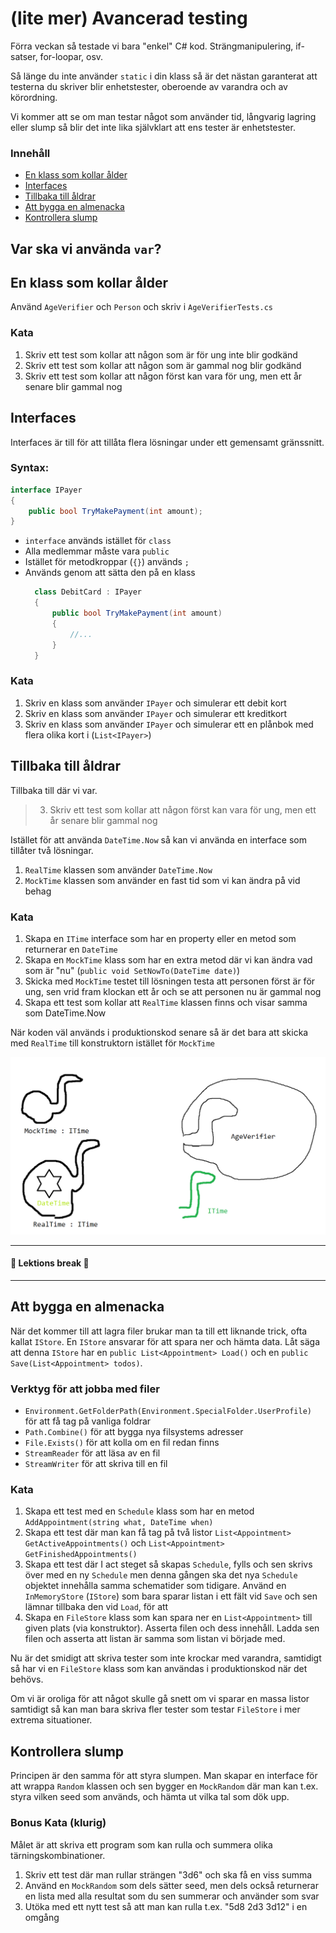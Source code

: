 ﻿# (lite mer) Avancerad testing

Förra veckan så testade vi bara "enkel" C# kod.
Strängmanipulering, if-satser, for-loopar, osv.

Så länge du inte använder `static` i din klass
så är det nästan garanterat att testerna du skriver
blir enhetstester, oberoende av varandra och av körordning.

Vi kommer att se om man testar något som använder
tid, långvarig lagring eller slump så blir det
inte lika självklart att ens tester är enhetstester.

### Innehåll
- [En klass som kollar ålder](#en-klass-som-kollar-alder)
- [Interfaces](#interfaces)
- [Tillbaka till åldrar](#tillbaka-till-aldrar)
- [Att bygga en almenacka](#att-bygga-en-almenacka)
- [Kontrollera slump](#kontrollera-slump)

## Var ska vi använda `var`?

## En klass som kollar ålder
Använd `AgeVerifier` och `Person` och skriv i `AgeVerifierTests.cs`
### Kata
1. Skriv ett test som kollar att någon 
    som är för ung inte blir godkänd
2. Skriv ett test som kollar att någon 
    som är gammal nog blir godkänd
3. Skriv ett test som kollar att någon
    först kan vara för ung, men ett år senare
    blir gammal nog

## Interfaces
Interfaces är till för att tillåta flera
lösningar under ett gemensamt gränssnitt.

### Syntax:
```csharp
interface IPayer
{
    public bool TryMakePayment(int amount);
}
```
* `interface` används istället för `class`
* Alla medlemmar måste vara `public`
* Istället för metodkroppar (`{}`) används `;`
* Används genom att sätta den på en klass
  ```csharp
    class DebitCard : IPayer
    {
        public bool TryMakePayment(int amount)
        {
            //...
        }
    }
  ```

### Kata

1. Skriv en klass som använder `IPayer` och simulerar
    ett debit kort
2. Skriv en klass som använder `IPayer` och simulerar
    ett kreditkort
2. Skriv en klass som använder `IPayer` och simulerar
    ett en plånbok med flera olika kort i (`List<IPayer>`)

## Tillbaka till åldrar

Tillbaka till där vi var.

> 3. Skriv ett test som kollar att någon
    först kan vara för ung, men ett år senare
    blir gammal nog

Istället för att använda `DateTime.Now` så kan
vi använda en interface som tillåter två lösningar.

1. `RealTime` klassen som använder `DateTime.Now`
2. `MockTime` klassen som använder en fast tid
    som vi kan ändra på vid behag

### Kata
1. Skapa en `ITime` interface som har en property
    eller en metod som returnerar en `DateTime`
2. Skapa en `MockTime` klass som har en extra
   metod där vi kan ändra vad som är "nu" (`public void SetNowTo(DateTime date)`)
3. Skicka med `MockTime` testet till lösningen
    testa att personen först är för ung, sen vrid
    fram klockan ett år och se att personen nu
    är gammal nog
4. Skapa ett test som kollar att `RealTime`
    klassen finns och visar samma som DateTime.Now

När koden väl används i produktionskod senare
så är det bara att skicka med `RealTime`
till konstruktorn istället för `MockTime`

![Skärmbild 2021 09 21 165712](img/bild1.png)

---
#### 🍔 Lektions break 🍔
---

## Att bygga en almenacka

När det kommer till att lagra filer brukar
man ta till ett liknande trick, ofta kallat
`IStore`. En `IStore` ansvarar för att spara
ner och hämta data. Låt säga att denna `IStore`
har en `public List<Appointment> Load()` och en
`public Save(List<Appointment> todos)`.

### Verktyg för att jobba med filer
- `Environment.GetFolderPath(Environment.SpecialFolder.UserProfile)` för att få tag på vanliga foldrar
- `Path.Combine()` för att bygga nya filsystems adresser
- `File.Exists()` för att kolla om en fil redan finns
- `StreamReader` för att läsa av en fil
- `StreamWriter` för att skriva till en fil

### Kata
1. Skapa ett test med en `Schedule` klass som har
    en metod `AddAppointment(string what, DateTime when)`
2. Skapa ett test där man kan få tag på två listor
    `List<Appointment> GetActiveAppointments()` och
    `List<Appointment> GetFinishedAppointments()`
3. Skapa ett test där I act steget så skapas `Schedule`, 
    fylls och sen skrivs över med en ny
    `Schedule` men denna gången ska det nya `Schedule` 
    objektet innehålla samma schematider som tidigare.
    Använd en `InMemoryStore` (`IStore`) 
    som bara sparar listan i ett fält vid `Save` och sen lämnar
    tillbaka den vid `Load`, för att 
3. Skapa en `FileStore` klass som kan spara ner
    en `List<Appointment>` till given plats (via konstruktor).
    Asserta filen och dess innehåll. Ladda sen filen
    och asserta att listan är samma som listan vi
    började med.

Nu är det smidigt att skriva tester som inte
krockar med varandra, samtidigt så har vi en
`FileStore` klass som kan användas i 
produktionskod när det behövs.

Om vi är oroliga för att något skulle gå snett
om vi sparar en massa listor samtidigt så kan man
bara skriva fler tester som testar `FileStore`
i mer extrema situationer.

## Kontrollera slump

Principen är den samma för att styra slumpen.
Man skapar en interface för att wrappa `Random`
klassen och sen bygger en `MockRandom` där man
kan t.ex. styra vilken seed som används, och hämta
ut vilka tal som dök upp.

### Bonus Kata (klurig)
Målet är att skriva ett program som kan rulla
och summera olika tärningskombinationer.

1. Skriv ett test där man rullar strängen "3d6" 
    och ska få en viss summa
2. Använd en `MockRandom` som dels sätter seed,
    men dels också returnerar en lista med alla
    resultat som du sen summerar och använder som svar
2. Utöka med ett nytt test så att man kan rulla 
    t.ex. "5d8 2d3 3d12" i en omgång